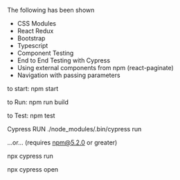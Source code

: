 The following has been shown

- CSS Modules
- React Redux
- Bootstrap
- Typescript
- Component Testing
- End to End Testing with Cypress
- Using external components from npm (react-paginate)
- Navigation with passing parameters


to start: npm start

to Run: npm run build

to Test: npm test

Cypress RUN
./node_modules/.bin/cypress run

...or... (requires npm@5.2.0 or greater)

npx cypress run

npx cypress open